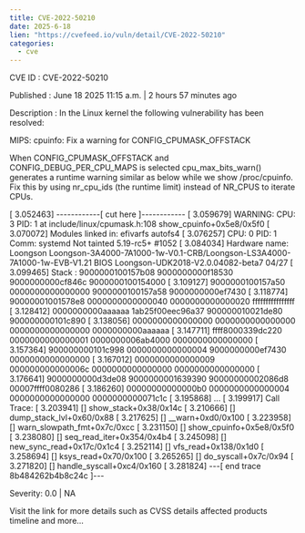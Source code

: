 ```yaml
---
title: CVE-2022-50210
date: 2025-6-18
lien: "https://cvefeed.io/vuln/detail/CVE-2022-50210"
categories:
  - cve
---
```


CVE ID : CVE-2022-50210

Published :  June 18
2025
11:15 a.m. | 2 hours
57 minutes ago

Description : In the Linux kernel
the following vulnerability has been resolved:

MIPS: cpuinfo: Fix a warning for CONFIG_CPUMASK_OFFSTACK

When CONFIG_CPUMASK_OFFSTACK and CONFIG_DEBUG_PER_CPU_MAPS is selected
cpu_max_bits_warn() generates a runtime warning similar as below while
we show /proc/cpuinfo. Fix this by using nr_cpu_ids (the runtime limit)
instead of NR_CPUS to iterate CPUs.

[    3.052463] ------------[ cut here ]------------
[    3.059679] WARNING: CPU: 3 PID: 1 at include/linux/cpumask.h:108 show_cpuinfo+0x5e8/0x5f0
[    3.070072] Modules linked in: efivarfs autofs4
[    3.076257] CPU: 0 PID: 1 Comm: systemd Not tainted 5.19-rc5+ #1052
[    3.084034] Hardware name: Loongson Loongson-3A4000-7A1000-1w-V0.1-CRB/Loongson-LS3A4000-7A1000-1w-EVB-V1.21
BIOS Loongson-UDK2018-V2.0.04082-beta7 04/27
[    3.099465] Stack : 9000000100157b08 9000000000f18530 9000000000cf846c 9000000100154000
[    3.109127]         9000000100157a50 0000000000000000 9000000100157a58 9000000000ef7430
[    3.118774]         90000001001578e8 0000000000000040 0000000000000020 ffffffffffffffff
[    3.128412]         0000000000aaaaaa 1ab25f00eec96a37 900000010021de80 900000000101c890
[    3.138056]         0000000000000000 0000000000000000 0000000000000000 0000000000aaaaaa
[    3.147711]         ffff8000339dc220 0000000000000001 0000000006ab4000 0000000000000000
[    3.157364]         900000000101c998 0000000000000004 9000000000ef7430 0000000000000000
[    3.167012]         0000000000000009 000000000000006c 0000000000000000 0000000000000000
[    3.176641]         9000000000d3de08 9000000001639390 90000000002086d8 00007ffff0080286
[    3.186260]         00000000000000b0 0000000000000004 0000000000000000 0000000000071c1c
[    3.195868]         ...
[    3.199917] Call Trace:
[    3.203941] [] show_stack+0x38/0x14c
[    3.210666] [] dump_stack_lvl+0x60/0x88
[    3.217625] [] __warn+0xd0/0x100
[    3.223958] [] warn_slowpath_fmt+0x7c/0xcc
[    3.231150] [] show_cpuinfo+0x5e8/0x5f0
[    3.238080] [] seq_read_iter+0x354/0x4b4
[    3.245098] [] new_sync_read+0x17c/0x1c4
[    3.252114] [] vfs_read+0x138/0x1d0
[    3.258694] [] ksys_read+0x70/0x100
[    3.265265] [] do_syscall+0x7c/0x94
[    3.271820] [] handle_syscall+0xc4/0x160
[    3.281824] ---[ end trace 8b484262b4b8c24c ]---

Severity: 0.0 | NA

Visit the link for more details
such as CVSS details
affected products
timeline
and more...
